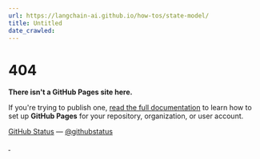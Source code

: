 ```yaml
---
url: https://langchain-ai.github.io/how-tos/state-model/
title: Untitled
date_crawled: 
---
```


# 404

**There isn't a GitHub Pages site here.**

If you're trying to publish one, [read the full documentation](https://help.github.com/pages/) to learn how to set up **GitHub Pages** for your repository, organization, or user account. 

[GitHub Status](https://githubstatus.com) — [@githubstatus](https://twitter.com/githubstatus)

[ ![]() ](/) [ ![]() ](/)
